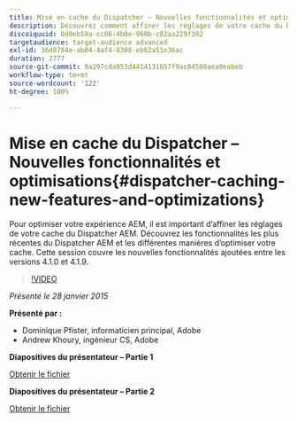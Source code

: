 ```yaml
---
title: Mise en cache du Dispatcher – Nouvelles fonctionnalités et optimisations
description: Découvrez comment affiner les réglages de votre cache du Dispatcher AEM. Découvrez les fonctionnalités les plus récentes du Dispatcher AEM et les différentes manières d’optimiser votre cache. Cette session couvre les nouvelles fonctionnalités ajoutées entre les versions 4.1.0 et 4.1.9.
discoiquuid: 0d0eb59a-cc06-4b0e-960b-c82aa229f382
targetaudience: target-audience advanced
exl-id: 36d0784e-ab04-4af4-8308-eb62a51e36ac
duration: 2777
source-git-commit: 9a297cda953d4414131657f9ac84580aea0eabeb
workflow-type: tm+mt
source-wordcount: '122'
ht-degree: 100%

---
```


# Mise en cache du Dispatcher – Nouvelles fonctionnalités et optimisations{#dispatcher-caching-new-features-and-optimizations}

Pour optimiser votre expérience AEM, il est important d’affiner les réglages de votre cache du Dispatcher AEM. Découvrez les fonctionnalités les plus récentes du Dispatcher AEM et les différentes manières d’optimiser votre cache. Cette session couvre les nouvelles fonctionnalités ajoutées entre les versions 4.1.0 et 4.1.9.

>[!VIDEO](https://video.tv.adobe.com/v/19378/?quality=9)

*Présenté le 28 janvier 2015*

**Présenté par :**

* Dominique Pfister, informaticien principal, Adobe
* Andrew Khoury, ingénieur CS, Adobe

**Diapositives du présentateur – Partie 1**

[Obtenir le fichier](assets/aemgems-dispatcher-caching-part1-jan-28-2015.pdf)

**Diapositives du présentateur – Partie 2**

[Obtenir le fichier](assets/aemgems-dispatcher-caching-part2-jan-28-2015.pdf)
<!--
[Get back to the Overview](https://helpx.adobe.com/experience-manager/kt/eseminars/gems/aem-index.html)
-->
